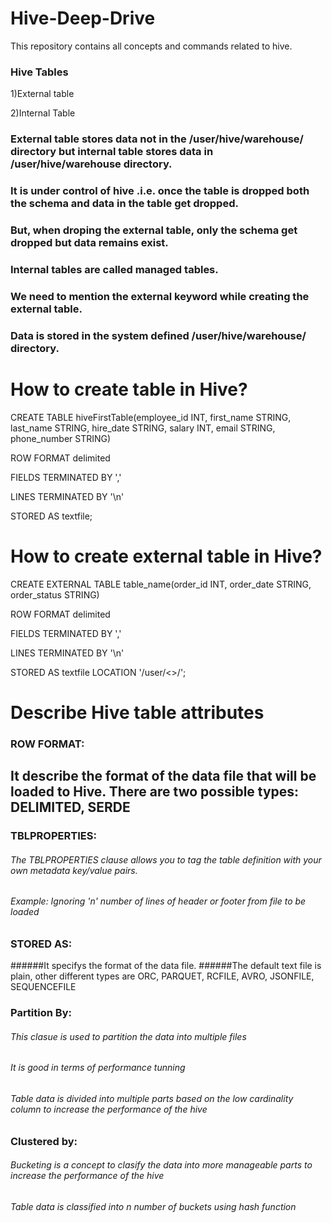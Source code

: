 # Hive-Deep-Drive
This repository contains all concepts and commands related to hive.
### Hive Tables
1)External table

2)Internal Table

### External table stores data not in the /user/hive/warehouse/ directory but internal table stores data in /user/hive/warehouse directory.
### It is under control of hive .i.e. once the table is dropped both the schema and data in the table get dropped.
### But, when droping the external table, only the schema get dropped but data remains exist.
### Internal tables are called managed tables.
### We need to mention the external keyword while creating the external table.
### Data is stored in the system defined /user/hive/warehouse/ directory. 

# How to create table in Hive?
CREATE TABLE hiveFirstTable(employee_id INT, first_name STRING, last_name STRING, hire_date STRING, salary INT, email STRING, phone_number STRING)

ROW FORMAT delimited 

FIELDS TERMINATED BY ','

LINES TERMINATED BY '\n'

STORED AS textfile;

# How to create external table in Hive?
CREATE EXTERNAL TABLE table_name(order_id INT, order_date STRING, order_status STRING)

ROW FORMAT delimited 

FIELDS TERMINATED BY ',' 

LINES TERMINATED BY '\n'

STORED AS textfile
LOCATION '/user/<>/<directory>';
  
# Describe Hive table attributes
### ROW FORMAT:
  ## It describe the format of the data file that will be loaded to Hive. There are two possible types: DELIMITED, SERDE

### TBLPROPERTIES:
###### The TBLPROPERTIES clause allows you to tag the table definition with your own metadata key/value pairs.
###### Example: Ignoring 'n' number of lines of header or footer from file to be loaded

### STORED AS:
######It specifys the format of the data file. 
######The default text file is plain, other different types are ORC, PARQUET, RCFILE, AVRO, JSONFILE, SEQUENCEFILE

### Partition By:
###### This clasue is used to partition the data into multiple files 
###### It is good in terms of performance tunning
###### Table data is divided into multiple parts based on the low cardinality column to increase the performance of the hive

### Clustered by:
###### Bucketing is a concept to clasify the data into more manageable parts to increase the performance of the hive
###### Table data is classified into n number of buckets using hash function
  

